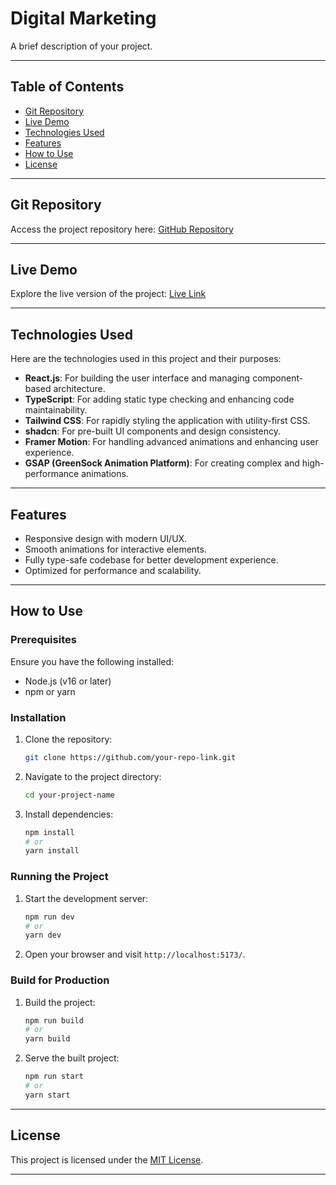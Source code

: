 # Digital Marketing

A brief description of your project.

---

## Table of Contents

- [Git Repository](#git-repository)
- [Live Demo](#live-demo)
- [Technologies Used](#technologies-used)
- [Features](#features)
- [How to Use](#how-to-use)
- [License](#license)

---

## Git Repository

Access the project repository here: [GitHub Repository](https://github.com/saifmaamun/bdCalling-task)

---

## Live Demo

Explore the live version of the project: [Live Link](https://bd-calling-task-inky.vercel.app/)

---

## Technologies Used

Here are the technologies used in this project and their purposes:

- **React.js**: For building the user interface and managing component-based architecture.
- **TypeScript**: For adding static type checking and enhancing code maintainability.
- **Tailwind CSS**: For rapidly styling the application with utility-first CSS.
- **shadcn**: For pre-built UI components and design consistency.
- **Framer Motion**: For handling advanced animations and enhancing user experience.
- **GSAP (GreenSock Animation Platform)**: For creating complex and high-performance animations.

---

## Features

- Responsive design with modern UI/UX.
- Smooth animations for interactive elements.
- Fully type-safe codebase for better development experience.
- Optimized for performance and scalability.

---

## How to Use

### Prerequisites

Ensure you have the following installed:

- Node.js (v16 or later)
- npm or yarn

### Installation

1. Clone the repository:
   ```bash
   git clone https://github.com/your-repo-link.git
   ```
2. Navigate to the project directory:
   ```bash
   cd your-project-name
   ```
3. Install dependencies:
   ```bash
   npm install
   # or
   yarn install
   ```

### Running the Project

1. Start the development server:
   ```bash
   npm run dev
   # or
   yarn dev
   ```
2. Open your browser and visit `http://localhost:5173/`.

### Build for Production

1. Build the project:
   ```bash
   npm run build
   # or
   yarn build
   ```
2. Serve the built project:
   ```bash
   npm run start
   # or
   yarn start
   ```

---

## License

This project is licensed under the [MIT License](LICENSE).

---
